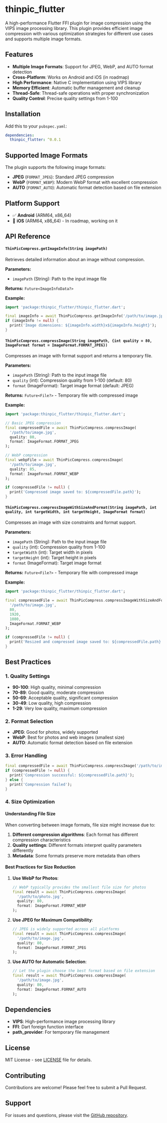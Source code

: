# thinpic_flutter

A high-performance Flutter FFI plugin for image compression using the VIPS image processing library. This plugin provides efficient image compression with various optimization strategies for different use cases and supports multiple image formats.

## Features

- **Multiple Image Formats**: Support for JPEG, WebP, and AUTO format detection
- **Cross-Platform**: Works on Android and iOS (in roadmap)
- **High Performance**: Native C implementation using VIPS library
- **Memory Efficient**: Automatic buffer management and cleanup
- **Thread-Safe**: Thread-safe operations with proper synchronization
- **Quality Control**: Precise quality settings from 1-100

## Installation

Add this to your `pubspec.yaml`:

```yaml
dependencies:
  thinpic_flutter: ^0.0.1
```

## Supported Image Formats

The plugin supports the following image formats:

- **JPEG** (`FORMAT_JPEG`): Standard JPEG compression
- **WebP** (`FORMAT_WEBP`): Modern WebP format with excellent compression
- **AUTO** (`FORMAT_AUTO`): Automatic format detection based on file extension

## Platform Support

- ✅ **Android** (ARM64, x86_64)
- 🚧 **iOS** (ARM64, x86_64) - In roadmap, working on it

## API Reference



#### `ThinPicCompress.getImageInfo(String imagePath)`

Retrieves detailed information about an image without compression.

**Parameters:**
- `imagePath` (String): Path to the input image file

**Returns:** `Future<ImageInfoData?>`

**Example:**
```dart
import 'package:thinpic_flutter/thinpic_flutter.dart';

final imageInfo = await ThinPicCompress.getImageInfo('/path/to/image.jpg');
if (imageInfo != null) {
  print('Image dimensions: ${imageInfo.width}x${imageInfo.height}');
}
```

#### `ThinPicCompress.compressImage(String imagePath, {int quality = 80, ImageFormat format = ImageFormat.FORMAT_JPEG})`

Compresses an image with format support and returns a temporary file.

**Parameters:**
- `imagePath` (String): Path to the input image file
- `quality` (int): Compression quality from 1-100 (default: 80)
- `format` (ImageFormat): Target image format (default: JPEG)

**Returns:** `Future<File?>` - Temporary file with compressed image

**Example:**
```dart
import 'package:thinpic_flutter/thinpic_flutter.dart';

// Basic JPEG compression
final compressedFile = await ThinPicCompress.compressImage(
  '/path/to/image.jpg', 
  quality: 80,
  format: ImageFormat.FORMAT_JPEG
);

// WebP compression
final webpFile = await ThinPicCompress.compressImage(
  '/path/to/image.jpg', 
  quality: 85,
  format: ImageFormat.FORMAT_WEBP
);

if (compressedFile != null) {
  print('Compressed image saved to: ${compressedFile.path}');
}
```

#### `ThinPicCompress.compressImageWithSizeAndFormat(String imagePath, int quality, int targetWidth, int targetHeight, ImageFormat format)`

Compresses an image with size constraints and format support.

**Parameters:**
- `imagePath` (String): Path to the input image file
- `quality` (int): Compression quality from 1-100
- `targetWidth` (int): Target width in pixels
- `targetHeight` (int): Target height in pixels
- `format` (ImageFormat): Target image format

**Returns:** `Future<File?>` - Temporary file with compressed image

**Example:**
```dart
import 'package:thinpic_flutter/thinpic_flutter.dart';

final compressedFile = await ThinPicCompress.compressImageWithSizeAndFormat(
  '/path/to/image.jpg', 
  80, 
  1920, 
  1080, 
  ImageFormat.FORMAT_WEBP
);

if (compressedFile != null) {
  print('Resized and compressed image saved to: ${compressedFile.path}');
}
```

## Best Practices

### 1. Quality Settings

- **90-100**: High quality, minimal compression
- **70-89**: Good quality, moderate compression
- **50-69**: Acceptable quality, significant compression
- **30-49**: Low quality, high compression
- **1-29**: Very low quality, maximum compression

### 2. Format Selection

- **JPEG**: Good for photos, widely supported
- **WebP**: Best for photos and web images (smallest size)
- **AUTO**: Automatic format detection based on file extension

### 3. Error Handling

```dart
final compressedFile = await ThinPicCompress.compressImage('/path/to/image.jpg');
if (compressedFile != null) {
  print('Compression successful: ${compressedFile.path}');
} else {
  print('Compression failed');
}
```

### 4. Size Optimization

#### Understanding File Size

When converting between image formats, file size might increase due to:

1. **Different compression algorithms**: Each format has different compression characteristics
2. **Quality settings**: Different formats interpret quality parameters differently
3. **Metadata**: Some formats preserve more metadata than others

#### Best Practices for Size Reduction

1. **Use WebP for Photos**:
   ```dart
   // WebP typically provides the smallest file size for photos
   final result = await ThinPicCompress.compressImage(
     '/path/to/photo.jpg', 
     quality: 80, 
     format: ImageFormat.FORMAT_WEBP
   );
   ```

2. **Use JPEG for Maximum Compatibility**:
   ```dart
   // JPEG is widely supported across all platforms
   final result = await ThinPicCompress.compressImage(
     '/path/to/image.jpg', 
     quality: 80, 
     format: ImageFormat.FORMAT_JPEG
   );
   ```

3. **Use AUTO for Automatic Selection**:
   ```dart
   // Let the plugin choose the best format based on file extension
   final result = await ThinPicCompress.compressImage(
     '/path/to/image.jpg', 
     quality: 80, 
     format: ImageFormat.FORMAT_AUTO
   );
   ```

## Dependencies

- **VIPS**: High-performance image processing library
- **FFI**: Dart foreign function interface
- **path_provider**: For temporary file management

## License

MIT License - see [LICENSE](LICENSE) file for details.

## Contributing

Contributions are welcome! Please feel free to submit a Pull Request.

## Support

For issues and questions, please visit the [GitHub repository](https://github.com/bhumit822/thinpic_flutter).

